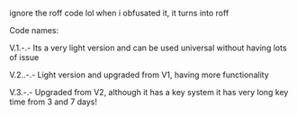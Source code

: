 ignore the roff code lol when i obfusated it, it turns into roff

Code names:

V.1.-.- Its a very light version and can be used universal without having lots of issue

V.2..-.- Light version and upgraded from V1, having more functionality

V.3.-.- Upgraded from V2, although it has a key system it has very long key time from 3 and 7 days!
